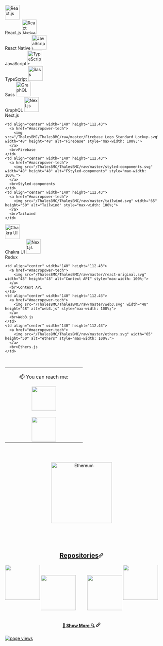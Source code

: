  <tbody><tr>
     <td align="center" width="140" height="112.43">
      <a href="#macropower-tech">
        <img src="/ThalesBMC/ThalesBMC/raw/master/react-original.svg" width="48" height="48" alt="React.js" style="max-width: 100%;">
      </a>
      <br>React.js
    </td>
    <td align="center" width="140" height="112.43">
      <a href="#macropower-tech">
        <img src="/ThalesBMC/ThalesBMC/raw/master/react-original.svg" width="48" height="48" alt="React Native" style="max-width: 100%;">
      </a>
      <br>React Native
    </td>
    <td align="center" width="140" height="112.43">
      <a href="#macropower-tech">
        <img src="/ThalesBMC/ThalesBMC/raw/master/javascript-original.svg" width="48" height="48" alt="JavaScript" style="max-width: 100%;">
      </a>
      <br>JavaScript
    </td>
    <td align="center" width="140" height="112.43">
      <a href="#macropower-tech">
        <img src="/ThalesBMC/ThalesBMC/raw/master/typescript-original.svg" width="48" height="48" alt="TypeScript" style="max-width: 100%;">
      </a>
      <br>TypeScript
    </td>
    <td align="center" width="140" height="112.43">
      <a href="#macropower-tech">
        <img src="/ThalesBMC/ThalesBMC/raw/master/sass-original.svg" width="48" height="48" alt="Sass" style="max-width: 100%;">
      </a>
      <br>Sass
    </td>
    </tr><tr>
     <td align="center" width="140" height="112.43">
      <a href="#macropower-tech">
        <img src="/ThalesBMC/ThalesBMC/raw/master/graphql.svg" width="48" height="48" alt="GraphQL" style="max-width: 100%;">
      </a>
      <br>GraphQL
    </td>
    <td align="center" width="140" height="112.43">
      <a href="#macropower-tech">
        <img src="/ThalesBMC/ThalesBMC/raw/master/nextjs.svg" width="48" height="48" alt="Next.js" style="max-width: 100%;">
      </a>
      <br>Next.js
    </td>
    
    <td align="center" width="140" height="112.43">
      <a href="#macropower-tech">
        <img src="/ThalesBMC/ThalesBMC/raw/master/Firebase_Logo_Standard_Lockup.svg" width="48" height="48" alt="Firebase" style="max-width: 100%;">
      </a>
      <br>Firebase
    </td>
    <td align="center" width="140" height="112.43">
      <a href="#macropower-tech">
        <img src="/ThalesBMC/ThalesBMC/raw/master/styled-components.svg" width="48" height="48" alt="FStyled-components" style="max-width: 100%;">
      </a>
      <br>Styled-components
    </td>
    <td align="center" width="140" height="112.43">
      <a href="#macropower-tech">
        <img src="/ThalesBMC/ThalesBMC/raw/master/tailwind.svg" width="65" height="50" alt="Tailwind" style="max-width: 100%;">
      </a>
      <br>Tailwind
    </td>
   </tr>
     <tr>
     <td align="center" width="140" height="112.43">
      <a href="#macropower-tech">
        <img src="/ThalesBMC/ThalesBMC/raw/master/chakra.svg" width="48" height="48" alt="Chakra UI" style="max-width: 100%;">
      </a>
      <br>Chakra UI
    </td>
    <td align="center" width="140" height="112.43">
      <a href="#macropower-tech">
        <img src="/ThalesBMC/ThalesBMC/raw/master/redux.svg" width="48" height="48" alt="Next.js" style="max-width: 100%;">
      </a>
      <br>Redux
    </td>
    
    <td align="center" width="140" height="112.43">
      <a href="#macropower-tech">
        <img src="/ThalesBMC/ThalesBMC/raw/master/react-original.svg" width="48" height="48" alt="Context API" style="max-width: 100%;">
      </a>
      <br>Context API
    </td>
    <td align="center" width="140" height="112.43">
      <a href="#macropower-tech">
        <img src="/ThalesBMC/ThalesBMC/raw/master/web3.svg" width="48" height="48" alt="web3.js" style="max-width: 100%;">
      </a>
      <br>Web3.js
    </td>
    <td align="center" width="140" height="112.43">
      <a href="#macropower-tech">
        <img src="/ThalesBMC/ThalesBMC/raw/master/ethers.svg" width="65" height="50" alt="ethers" style="max-width: 100%;">
      </a>
      <br>Ethers.js
    </td>
   </tr>
  
</tbody></table>
<br>

<table align="center">
  <tbody><tr><td align="center" width="240" height="112.43">
   <p dir="auto">
  📫 You can reach me:
     </p>
  <a href="https://www.linkedin.com/in/thalesbmc/" rel="nofollow"><img src="https://camo.githubusercontent.com/ecaaa64e9e0ccec00f3d14c312a3679f3352ae0435d779f772d7a131c4b6c741/68747470733a2f2f63646e322e69636f6e66696e6465722e636f6d2f646174612f69636f6e732f736f6369616c2d6d656469612d323238352f3531322f315f4c696e6b6564696e5f756e6f6666696369616c5f636f6c6f7265645f7376672d3132382e706e67" width="80" data-canonical-src="https://cdn2.iconfinder.com/data/icons/social-media-2285/512/1_Linkedin_unofficial_colored_svg-128.png" style="max-width: 100%;">
  <br>
  <br>
  </a><a href="mailto:thalesbmc@gmail.com"><img src="/ThalesBMC/ThalesBMC/raw/master/gmail.png" width="80" style="max-width: 100%;"></a>
</td>
</tr></tbody></table>
<br>
<br>
<p align="center" dir="auto">
    <a target="_blank" rel="noopener noreferrer nofollow" href="https://avatars.githubusercontent.com/u/6250754?s=200&amp;v=4"><img alt="Ethereum" src="https://avatars.githubusercontent.com/u/6250754?s=200&amp;v=4" width="200" style="max-width: 100%;"></a>
</p>
<br>
<br>
<br>
<h2 align="center" id="user-content-repositories" dir="auto"><a class="heading-link" href="#repositories">Repositories<svg class="octicon octicon-link" viewBox="0 0 16 16" version="1.1" width="16" height="16" aria-hidden="true"><path d="m7.775 3.275 1.25-1.25a3.5 3.5 0 1 1 4.95 4.95l-2.5 2.5a3.5 3.5 0 0 1-4.95 0 .751.751 0 0 1 .018-1.042.751.751 0 0 1 1.042-.018 1.998 1.998 0 0 0 2.83 0l2.5-2.5a2.002 2.002 0 0 0-2.83-2.83l-1.25 1.25a.751.751 0 0 1-1.042-.018.751.751 0 0 1-.018-1.042Zm-4.69 9.64a1.998 1.998 0 0 0 2.83 0l1.25-1.25a.751.751 0 0 1 1.042.018.751.751 0 0 1 .018 1.042l-1.25 1.25a3.5 3.5 0 1 1-4.95-4.95l2.5-2.5a3.5 3.5 0 0 1 4.95 0 .751.751 0 0 1-.018 1.042.751.751 0 0 1-1.042.018 1.998 1.998 0 0 0-2.83 0l-2.5 2.5a1.998 1.998 0 0 0 0 2.83Z"></path></svg></a></h2>
<div width="100%" align="center" dir="auto">
   <a align="right" href="https://github.com/ThalesBMC/NFTMarketplace" title="NFT Marketplace"><img align="left" height="115px" src="https://camo.githubusercontent.com/255bd621fd99feb2b23b003593b5fa90f7e600b32f6794d0367d674972f2080f/68747470733a2f2f6769746875622d726561646d652d73746174732e76657263656c2e6170702f6170692f70696e2f3f757365726e616d653d7468616c6573626d63267265706f3d4e46544d61726b6574706c616365267468656d653d6e696768746f776c" data-canonical-src="https://github-readme-stats.vercel.app/api/pin/?username=thalesbmc&amp;repo=NFTMarketplace&amp;theme=nightowl" style="max-width: 100%;"></a>
<p dir="auto"><a align="left" href="https://github.com/ThalesBMC/web3-youtube" title="Decentralized Youtube"><img align="right" height="115px" src="https://camo.githubusercontent.com/509d8831644cebd54e671b9c6cefb31a269953efadb5cba2a3aabe139883bcd2/68747470733a2f2f6769746875622d726561646d652d73746174732e76657263656c2e6170702f6170692f70696e2f3f757365726e616d653d7468616c6573626d63267265706f3d776562332d796f7574756265267468656d653d6e696768746f776c" data-canonical-src="https://github-readme-stats.vercel.app/api/pin/?username=thalesbmc&amp;repo=web3-youtube&amp;theme=nightowl" style="max-width: 100%;"></a></p>
</div>
<br><br>
<div width="100%" align="center" dir="auto">
       <a align="left" href="https://github.com/ThalesBMC/TylesClothing" title="Clothing store"><img align="right" height="115px" src="https://camo.githubusercontent.com/15e83981d35d0ca78e8a70b2e1f1a909817c9bfd9766d201602adc7929f943bf/68747470733a2f2f6769746875622d726561646d652d73746174732e76657263656c2e6170702f6170692f70696e2f3f757365726e616d653d7468616c6573626d63267265706f3d54796c6573436c6f7468696e67267468656d653d6e696768746f776c" data-canonical-src="https://github-readme-stats.vercel.app/api/pin/?username=thalesbmc&amp;repo=TylesClothing&amp;theme=nightowl" style="max-width: 100%;"></a>
  <a align="right" href="https://github.com/ThalesBMC/coin-widget" title="Coin Widget with Next.js"><img align="left" height="115px" src="https://camo.githubusercontent.com/6c80d81e70208d79887bfb8b1371a8713eef416389c92f2f9b877ecc8a791834/68747470733a2f2f6769746875622d726561646d652d73746174732e76657263656c2e6170702f6170692f70696e2f3f757365726e616d653d7468616c6573626d63267265706f3d636f696e2d776964676574267468656d653d6e696768746f776c" data-canonical-src="https://github-readme-stats.vercel.app/api/pin/?username=thalesbmc&amp;repo=coin-widget&amp;theme=nightowl" style="max-width: 100%;"></a>
</div>
<br><br>
<br><br><br><br><br><br>
<h4 align="center" id="user-content----show-more--" dir="auto"><a class="heading-link" href="#---show-more--">
  </a><a href="https://github.com/ThalesBMC?tab=repositories" title="Show Repositories">🔎 Show More 🔍</a>
 <svg class="octicon octicon-link" viewBox="0 0 16 16" version="1.1" width="16" height="16" aria-hidden="true"><path d="m7.775 3.275 1.25-1.25a3.5 3.5 0 1 1 4.95 4.95l-2.5 2.5a3.5 3.5 0 0 1-4.95 0 .751.751 0 0 1 .018-1.042.751.751 0 0 1 1.042-.018 1.998 1.998 0 0 0 2.83 0l2.5-2.5a2.002 2.002 0 0 0-2.83-2.83l-1.25 1.25a.751.751 0 0 1-1.042-.018.751.751 0 0 1-.018-1.042Zm-4.69 9.64a1.998 1.998 0 0 0 2.83 0l1.25-1.25a.751.751 0 0 1 1.042.018.751.751 0 0 1 .018 1.042l-1.25 1.25a3.5 3.5 0 1 1-4.95-4.95l2.5-2.5a3.5 3.5 0 0 1 4.95 0 .751.751 0 0 1-.018 1.042.751.751 0 0 1-1.042.018 1.998 1.998 0 0 0-2.83 0l-2.5 2.5a1.998 1.998 0 0 0 0 2.83Z"></path></svg></h4>
 <a href="https://github.com/MacroPower/ThalesBMC">
    <img src="https://camo.githubusercontent.com/9950501bbf575a06f231bf2d0bc3c67e51d1adcdfa93c2b199b389c32354d93b/68747470733a2f2f6b6f6d617265762e636f6d2f67687076632f3f757365726e616d653d7468616c6573626d63" alt="page views" data-canonical-src="https://komarev.com/ghpvc/?username=thalesbmc" style="max-width: 100%;">
 </a>
</article>
  </div>
</div>

